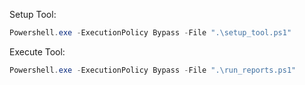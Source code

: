 Setup Tool:

```PowerShell
Powershell.exe -ExecutionPolicy Bypass -File ".\setup_tool.ps1"
```

Execute Tool:

```PowerShell
Powershell.exe -ExecutionPolicy Bypass -File ".\run_reports.ps1"
```